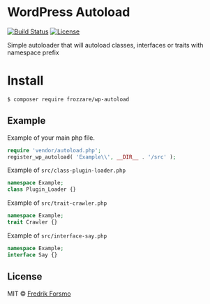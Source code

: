 # WordPress Autoload

[![Build Status](https://travis-ci.org/frozzare/wp-autoload.svg?branch=master)](https://travis-ci.org/frozzare/wp-autoload)
[![License](https://img.shields.io/packagist/l/frozzare/wp-autoload.svg)](https://packagist.org/packages/frozzare/wp-autoload)

Simple autoloader that will autoload classes, interfaces or traits with namespace prefix

# Install

```
$ composer require frozzare/wp-autoload
```

## Example

Example of your main php file.

```php
require 'vendor/autoload.php';
register_wp_autoload( 'Example\\', __DIR__ . '/src' );
```

Example of `src/class-plugin-loader.php`

```php
namespace Example;
class Plugin_Loader {}
```

Example of `src/trait-crawler.php`

```php
namespace Example;
trait Crawler {}
```

Example of `src/interface-say.php`

```php
namespace Example;
interface Say {}
```

## License

MIT © [Fredrik Forsmo](https://github.com/frozzare)

